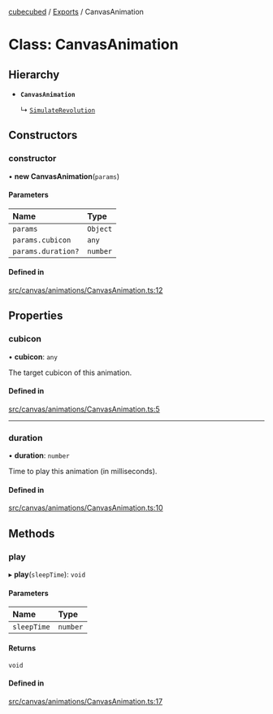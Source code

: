 [cubecubed](/reference/README.md) / [Exports](/reference/modules.md) / CanvasAnimation

# Class: CanvasAnimation

## Hierarchy

- **`CanvasAnimation`**

  ↳ [`SimulateRevolution`](/reference/classes/SimulateRevolution.md)

## Constructors

### constructor

• **new CanvasAnimation**(`params`)

#### Parameters

| Name | Type |
| :------ | :------ |
| `params` | `Object` |
| `params.cubicon` | `any` |
| `params.duration?` | `number` |

#### Defined in

[src/canvas/animations/CanvasAnimation.ts:12](https://github.com/imaphatduc/cubecubed/blob/0dc8d92/src/canvas/animations/CanvasAnimation.ts#L12)

## Properties

### cubicon

• **cubicon**: `any`

The target cubicon of this animation.

#### Defined in

[src/canvas/animations/CanvasAnimation.ts:5](https://github.com/imaphatduc/cubecubed/blob/0dc8d92/src/canvas/animations/CanvasAnimation.ts#L5)

___

### duration

• **duration**: `number`

Time to play this animation (in milliseconds).

#### Defined in

[src/canvas/animations/CanvasAnimation.ts:10](https://github.com/imaphatduc/cubecubed/blob/0dc8d92/src/canvas/animations/CanvasAnimation.ts#L10)

## Methods

### play

▸ **play**(`sleepTime`): `void`

#### Parameters

| Name | Type |
| :------ | :------ |
| `sleepTime` | `number` |

#### Returns

`void`

#### Defined in

[src/canvas/animations/CanvasAnimation.ts:17](https://github.com/imaphatduc/cubecubed/blob/0dc8d92/src/canvas/animations/CanvasAnimation.ts#L17)
